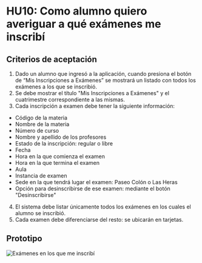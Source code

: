 # HU10: Como alumno quiero averiguar a qué exámenes me inscribí

## Criterios de aceptación
1. Dado un alumno que ingresó a la aplicación, cuando presiona el botón de “Mis Inscripciones a Exámenes” se mostrará un listado con todos los exámenes a los que se inscribió.
2. Se debe mostrar el título "Mis Inscripciones a Exámenes" y el cuatrimestre correspondiente a las mismas.
3. Cada inscripción a examen debe tener la siguiente información: 
+ Código de la materia
+ Nombre de la materia
+ Número de curso 
+ Nombre y apellido de los profesores
+ Estado de la inscripción: regular o libre
+ Fecha
+ Hora en la que comienza el examen
+ Hora en la que termina el examen
+ Aula 
+ Instancia de examen
+ Sede en la que tendrá lugar el examen: Paseo Colón o Las Heras
+ Opción para desinscribirse de ese examen: mediante el botón "Desinscribirse"
4. El sistema debe listar únicamente todos los exámenes en los cuales el alumno se inscribió.
5. Cada examen debe diferenciarse del resto: se ubicarán en tarjetas.
	

## Prototipo

![Exámenes en los que me inscribí](./prototipos/mis_inscripciones_examen.png)
